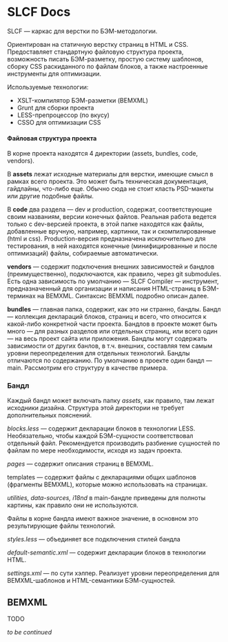 SLCF Docs
=========

SLCF — каркас для верстки по БЭМ-методологии.

Ориентирован на статичную верстку страниц в HTML и CSS. Предоставляет стандартную файловую структура проекта, возможность писать БЭМ-разметку, простую систему шаблонов, сборку CSS раскиданного по файлам блоков, а также настроенные инструменты для оптимизации.

Используемые технологии:
- XSLT-компилятор БЭМ-разметки (BEMXML)
- Grunt для сборки проекта
- LESS-препроцессор (по вкусу)
- CSSO для оптимизации CSS

#### Файловая структура проекта

В корне проекта находятся 4 директории (assets, bundles, code, vendors).

В **assets** лежат исходные материалы для верстки, имеющие смысл в рамках всего проекта. Это может быть техническая документация, гайдлайны, что-либо еще. Обычно сюда не стоит класть PSD-макеты или другие подобные файлы.

В **code** два раздела — dev и production, содержат, соответствующие своим названиям, версии конечных файлов. Реальная работа ведется только с dev-версией проекта, в этой папке находятся как файлы, добавленные вручную, например, картинки, так и скомпилированные (html и css). Production-версия предназначена исключительно для тестирования, в ней находятся конечные (минифицированные и после оптимизаций) файлы, собираемые автоматически.

**vendors** — содержит подключения внешних зависимостей и бандлов (преимущественно), подключаются, как правило, через git submodules. Есть одна зависимость по умолчанию — SLCF Compiler — инструмент, предназначенный для организации и написания HTML-страниц в БЭМ-терминах на BEMXML. Синтаксис BEMXML подробно описан далее.

**bundles** — главная папка, содержит, как это ни странно, бандлы. Бандл — коллекция деклараций блоков, страниц и всего, что относится к какой-либо конкретной части проекта. Бандлов в проекте может быть много — для разных разделов или отдельных страниц, или всего один — на весь проект сайта или приложения. Бандлы могут содержать зависимости от других банлов, в т.ч. внешних, составляя тем самым уровни переопределения для отдельных технологий. Бандлы отличаются по содержанию. По умолчанию в проекте один бандл — main. Рассмотрим его структуру в качестве примера.

### Бандл

Каждый бандл может включать папку _assets_, как правило, там лежат исходники дизайна. Структура этой директории не требует дополнительных пояснений. 

_blocks.less_ — содержит декларации блоков в технологии LESS. Необязательно, чтобы каждой БЭМ-сущности соответствовал отдельный файл. Рекомендуется производить разбиение сущностей по файлам по мере необходимости, исходя из задач проекта. 

_pages_ — содержит описания страниц в BEMXML.

templates — содержит файлы с декларациями общих шаблонов (фрагменты BEMXML), которые можно использовать на страницах.

_utilities, data-sources, i18nd_ в main-бандле приведены для полноты картины, как правило они не используются.

Файлы в корне бандла имеют важное значение, в основном это результирующие файлы технологий.

_styles.less_ — объединяет все подключения стилей бандла

_default-semantic.xml_ — содержит декларации блоков в технологии HTML.

_settings.xml_ — по сути хэлпер. Реализует уровни переопределения для BEMXML-шаблонов и HTML-семантики БЭМ-сущностей.

## BEMXML

TODO

_to be continued_
